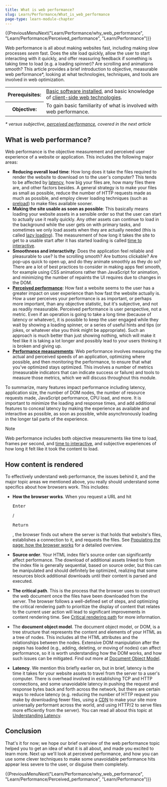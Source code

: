 ```yaml
---
title: What is web performance?
slug: Learn/Performance/What_is_web_performance
page-type: learn-module-chapter
---
```


{{PreviousMenuNext("Learn/Performance/why_web_performance", "Learn/Performance/Perceived_performance", "Learn/Performance")}}

Web performance is all about making websites fast, including making slow processes _seem_ fast. Does the site load quickly, allow the user to start interacting with it quickly, and offer reassuring feedback if something is taking time to load (e.g. a loading spinner)? Are scrolling and animations smooth? This article provides a brief introduction to objective, measurable web performance\*, looking at what technologies, techniques, and tools are involved in web optimization.

<table>
  <tbody>
    <tr>
      <th scope="row">Prerequisites:</th>
      <td>
        <a
          href="/en-US/docs/Learn/Getting_started_with_the_web/Installing_basic_software"
          >Basic software installed</a
        >, and basic knowledge of
        <a href="/en-US/docs/Learn/Getting_started_with_the_web"
          >client-side web technologies</a
        >.
      </td>
    </tr>
    <tr>
      <th scope="row">Objective:</th>
      <td>
        To gain basic familiarity of what is involved with web performance.
      </td>
    </tr>
  </tbody>
</table>

_\* versus subjective, [perceived performance](/en-US/docs/Learn/Performance/Perceived_performance), covered in the next article_

## What is web performance?

Web performance is the objective measurement and perceived user experience of a website or application. This includes the following major areas:

- **Reducing overall load time**: How long does it take the files required to render the website to download on to the user's computer? This tends to be affected by [latency](/en-US/docs/Web/Performance/Understanding_latency), how big your files are, how many files there are, and other factors besides. A general strategy is to make your files as small as possible, reduce the number of HTTP requests made as much as possible, and employ clever loading techniques (such as [preload](/en-US/docs/Web/HTML/Attributes/rel/preload)) to make files available sooner.
- **Making the site usable as soon as possible**: This basically means loading your website assets in a sensible order so that the user can start to actually use it really quickly. Any other assets can continue to load in the background while the user gets on with primary tasks, and sometimes we only load assets when they are actually needed (this is called [lazy loading](/en-US/docs/Web/Performance/Lazy_loading)). The measurement of how long it takes the site to get to a usable start after it has started loading is called [time to interactive](/en-US/docs/Glossary/Time_to_interactive).
- **Smoothness and interactivity**: Does the application feel reliable and pleasurable to use? Is the scrolling smooth? Are buttons clickable? Are pop-ups quick to open up, and do they animate smoothly as they do so? There are a lot of best practices to consider in making apps feel smooth, for example using CSS animations rather than JavaScript for animation, and minimizing the number of repaints the UI requires due to changes in the DOM.
- **[Perceived performance](/en-US/docs/Learn/Performance/Perceived_performance)**: How fast a website seems to the user has a greater impact on user experience than how fast the website actually is. How a user perceives your performance is as important, or perhaps more important, than any objective statistic, but it's subjective, and not as readily measurable. Perceived performance is user perspective, not a metric. Even if an operation is going to take a long time (because of latency or whatever), it is possible to keep the user engaged while they wait by showing a loading spinner, or a series of useful hints and tips (or jokes, or whatever else you think might be appropriate). Such an approach is much better than just showing nothing, which will make it feel like it is taking a lot longer and possibly lead to your users thinking it is broken and giving up.
- **[Performance measurements](/en-US/docs/Learn/Performance/Measuring_performance)**: Web performance involves measuring the actual and perceived speeds of an application, optimizing where possible, and then monitoring the performance, to ensure that what you've optimized stays optimized. This involves a number of metrics (measurable indicators that can indicate success or failure) and tools to measure those metrics, which we will discuss throughout this module.

To summarize, many features impact performance including latency, application size, the number of DOM nodes, the number of resource requests made, JavaScript performance, CPU load, and more. It is important to minimize the loading and response times, and add additional features to conceal latency by making the experience as available and interactive as possible, as soon as possible, while asynchronously loading in the longer tail parts of the experience.

> [!NOTE]
> Web performance includes both objective measurements like time to load, frames per second, and [time to interactive](/en-US/docs/Glossary/Time_to_interactive), and subjective experiences of how long it felt like it took the content to load.

## How content is rendered

To effectively understand web performance, the issues behind it, and the major topic areas we mentioned above, you really should understand some specifics about how browsers work. This includes:

- **How the browser works**. When you request a URL and hit

  <kbd>Enter</kbd>

  /

  <kbd>Return</kbd>

  , the browser finds out where the server is that holds that website's files, establishes a connection to it, and requests the files. See [Populating the page: how the browser works](/en-US/docs/Web/Performance/How_browsers_work) for a detailed overview.

- **Source order**. Your HTML index file's source order can significantly affect performance. The download of additional assets linked to from the index file is generally sequential, based on source order, but this can be manipulated and should definitely be optimized, realizing that some resources block additional downloads until their content is parsed and executed.
- **The critical path**. This is the process that the browser uses to construct the web document once the files have been downloaded from the server. The browser follows a well-defined set of steps, and optimizing the critical rendering path to prioritize the display of content that relates to the current user action will lead to significant improvements in content rendering time. See [Critical rendering path](/en-US/docs/Web/Performance/Critical_rendering_path) for more information.
- The **document object model**. The document object model, or DOM, is a tree structure that represents the content and elements of your HTML as a tree of nodes. This includes all the HTML attributes and the relationships between the nodes. Extensive DOM manipulation after the pages has loaded (e.g., adding, deleting, or moving of nodes) can affect performance, so it is worth understanding how the DOM works, and how such issues can be mitigated. Find out more at [Document Object Model](/en-US/docs/Web/API/Document_Object_Model).
- **Latency**. We mention this briefly earlier on, but in brief, latency is the time it takes for your website assets to travel from the server to a user's computer. There is overhead involved in establishing TCP and HTTP connections, and some unavoidable latency in pushing the request and response bytes back and forth across the network, but there are certain ways to reduce latency (e.g. reducing the number of HTTP request you make by downloading fewer files, using a [CDN](/en-US/docs/Glossary/CDN) to make your site more universally performant across the world, and using HTTP/2 to serve files more efficiently from the server). You can read all about this topic at [Understanding Latency](/en-US/docs/Web/Performance/Understanding_latency).

## Conclusion

That's it for now; we hope our brief overview of the web performance topic helped you to get an idea of what it is all about, and made you excited to learn more. Next up we'll look at perceived performance, and how you can use some clever techniques to make some unavoidable performance hits appear less severe to the user, or disguise them completely.

{{PreviousMenuNext("Learn/Performance/why_web_performance", "Learn/Performance/Perceived_performance", "Learn/Performance")}}
